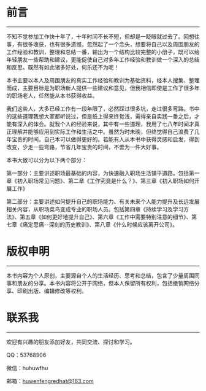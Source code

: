 # 前言

---

不知不觉参加工作快十年了，十年时间不长不短，但却是一眨眼就过去了。回想往事，有很多收获，也有很多遗憾，忽然起了一个念头，想要将自己以及周围朋友的工作经验和教训，整理和总结一番，输出为一个结构比较完整的小册子，既可以给年轻朋友一些帮助和建议，更能促使自己对多年工作经验和教训做一个深入的总结和反思。既然有如此诸多好处，何乐还不为呢！

本书主要以本人及周围朋友的真实工作经验和教训为基础资料，经本人搜集、整理而成，主要目标是为职场新人提供一些建议和意见，但我相信即使是工作了很多年的职场老人，任然能从本书获得收益。

我们这些人，大多已经工作有一段年限了，必然踩过很多坑，走过很多弯路。书中的这些道理我想大家都听说过，但是纸上得来终觉浅，需得亲自实践一番之后，才能有深入的体会。就我个人的经验来说，其中有一些道理，我用了七八年时间才真正理解并能够应用到实际工作和生活之中。虽然为时未晚，但终觉得自己浪费了几年宝贵的时间，自己本可以做得更好的。若能有人从本书中获得灵感和启发，得到改变，少走一些弯路，节省几年宝贵的时间，不啻为一件大好事。

本书大致可以分为以下两个部分：

第一部分：主要讲述职场最基础的内容，为快速融入职场生活铺平道路。包括第一章《初入职场常见问题》、第二章《工作究竟是什么？》、第三章《初入职场如何开展工作》

第二部分：主要讲述如何提升自己的职场能力、有关未来个人能力提升及长远发展相关内容，从职场菜鸟变成专业的职场人员。包括第四章《持续学习及学习方法》、第五章《如何更好地提升自己》、第六章《工作中需要特别注意的细节》、第七章《痛定思痛--深刻的历史教训》、第八章《什么时候应该离开公司》。



# 版权申明

---

本书内容为个人原创，主要源自个人的生活经历、思考和总结，包含了少量周围同事和朋友的分享。本书内容将公开于网络，但本人保留所有权利，包括撤销网络分享、印刷出版、编辑修改等权利。



# 联系我 

---

欢迎有兴趣的朋友添加好友，共同交流、探讨和学习。

QQ：53768906

微信：huhuwfhu

邮箱：huwenfengredhat@163.com




